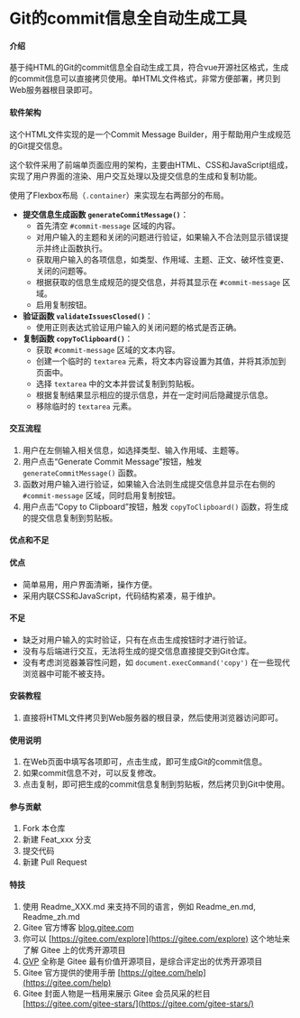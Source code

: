 # Git的commit信息全自动生成工具

#### 介绍
基于纯HTML的Git的commit信息全自动生成工具，符合vue开源社区格式，生成的commit信息可以直接拷贝使用。单HTML文件格式，非常方便部署，拷贝到Web服务器根目录即可。

#### 软件架构
这个HTML文件实现的是一个Commit Message Builder，用于帮助用户生成规范的Git提交信息。

这个软件采用了前端单页面应用的架构，主要由HTML、CSS和JavaScript组成，实现了用户界面的渲染、用户交互处理以及提交信息的生成和复制功能。

使用了Flexbox布局（`.container`）来实现左右两部分的布局。

- **提交信息生成函数 `generateCommitMessage()`**：
    - 首先清空 `#commit-message` 区域的内容。
    - 对用户输入的主题和关闭的问题进行验证，如果输入不合法则显示错误提示并终止函数执行。
    - 获取用户输入的各项信息，如类型、作用域、主题、正文、破坏性变更、关闭的问题等。
    - 根据获取的信息生成规范的提交信息，并将其显示在 `#commit-message` 区域。
    - 启用复制按钮。
- **验证函数 `validateIssuesClosed()`**：
    - 使用正则表达式验证用户输入的关闭问题的格式是否正确。
- **复制函数 `copyToClipboard()`**：
    - 获取 `#commit-message` 区域的文本内容。
    - 创建一个临时的 `textarea` 元素，将文本内容设置为其值，并将其添加到页面中。
    - 选择 `textarea` 中的文本并尝试复制到剪贴板。
    - 根据复制结果显示相应的提示信息，并在一定时间后隐藏提示信息。
    - 移除临时的 `textarea` 元素。

#### 交互流程
1. 用户在左侧输入相关信息，如选择类型、输入作用域、主题等。
2. 用户点击“Generate Commit Message”按钮，触发 `generateCommitMessage()` 函数。
3. 函数对用户输入进行验证，如果输入合法则生成提交信息并显示在右侧的 `#commit-message` 区域，同时启用复制按钮。
4. 用户点击“Copy to Clipboard”按钮，触发 `copyToClipboard()` 函数，将生成的提交信息复制到剪贴板。

#### 优点和不足

#### 优点
- 简单易用，用户界面清晰，操作方便。
- 采用内联CSS和JavaScript，代码结构紧凑，易于维护。

#### 不足
- 缺乏对用户输入的实时验证，只有在点击生成按钮时才进行验证。
- 没有与后端进行交互，无法将生成的提交信息直接提交到Git仓库。
- 没有考虑浏览器兼容性问题，如 `document.execCommand('copy')` 在一些现代浏览器中可能不被支持。


#### 安装教程

1.  直接将HTML文件拷贝到Web服务器的根目录，然后使用浏览器访问即可。

#### 使用说明

1.  在Web页面中填写各项即可，点击生成，即可生成Git的commit信息。
2.  如果commit信息不对，可以反复修改。
3.  点击复制，即可把生成的commit信息复制到剪贴板，然后拷贝到Git中使用。

#### 参与贡献

1.  Fork 本仓库
2.  新建 Feat_xxx 分支
3.  提交代码
4.  新建 Pull Request


#### 特技

1.  使用 Readme\_XXX.md 来支持不同的语言，例如 Readme\_en.md, Readme\_zh.md
2.  Gitee 官方博客 [blog.gitee.com](https://blog.gitee.com)
3.  你可以 [https://gitee.com/explore](https://gitee.com/explore) 这个地址来了解 Gitee 上的优秀开源项目
4.  [GVP](https://gitee.com/gvp) 全称是 Gitee 最有价值开源项目，是综合评定出的优秀开源项目
5.  Gitee 官方提供的使用手册 [https://gitee.com/help](https://gitee.com/help)
6.  Gitee 封面人物是一档用来展示 Gitee 会员风采的栏目 [https://gitee.com/gitee-stars/](https://gitee.com/gitee-stars/)
